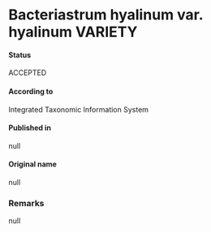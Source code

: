 Bacteriastrum hyalinum var. hyalinum VARIETY
=======

#### Status
ACCEPTED

#### According to
Integrated Taxonomic Information System

#### Published in
null

#### Original name
null

### Remarks
null
